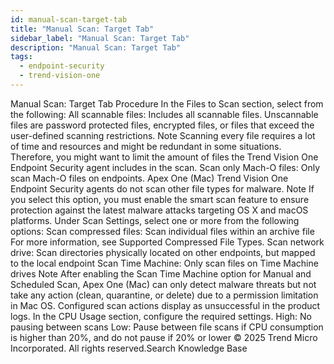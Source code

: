 ```yaml
---
id: manual-scan-target-tab
title: "Manual Scan: Target Tab"
sidebar_label: "Manual Scan: Target Tab"
description: "Manual Scan: Target Tab"
tags:
  - endpoint-security
  - trend-vision-one
---
```


 Manual Scan: Target Tab Procedure In the Files to Scan section, select from the following: All scannable files: Includes all scannable files. Unscannable files are password protected files, encrypted files, or files that exceed the user-defined scanning restrictions. Note Scanning every file requires a lot of time and resources and might be redundant in some situations. Therefore, you might want to limit the amount of files the Trend Vision One Endpoint Security agent includes in the scan. Scan only Mach-O files: Only scan Mach-O files on endpoints. Apex One (Mac) Trend Vision One Endpoint Security agents do not scan other file types for malware. Note If you select this option, you must enable the smart scan feature to ensure protection against the latest malware attacks targeting OS X and macOS platforms. Under Scan Settings, select one or more from the following options: Scan compressed files: Scan individual files within an archive file For more information, see Supported Compressed File Types. Scan network drive: Scan directories physically located on other endpoints, but mapped to the local endpoint Scan Time Machine: Only scan files on Time Machine drives Note After enabling the Scan Time Machine option for Manual and Scheduled Scan, Apex One (Mac) can only detect malware threats but not take any action (clean, quarantine, or delete) due to a permission limitation in Mac OS. Configured scan actions display as unsuccessful in the product logs. In the CPU Usage section, configure the required settings. High: No pausing between scans Low: Pause between file scans if CPU consumption is higher than 20%, and do not pause if 20% or lower © 2025 Trend Micro Incorporated. All rights reserved.Search Knowledge Base